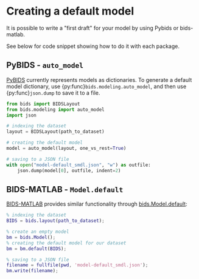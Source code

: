 # Creating a default model

It is possible to write a "first draft" for your model by using Pybids or
bids-matlab.

See below for code snippet showing how to do it with each package.

## PyBIDS - `auto_model`

[PyBIDS](https://github.com/bids-standard/pybids) currently represents
models as dictionaries.
To generate a default model dictionary, use {py:func}`bids.modeling.auto_model`,
and then use {py:func}`json.dump` to save it to a file.

```python
from bids import BIDSLayout
from bids.modeling import auto_model
import json

# indexing the dataset
layout = BIDSLayout(path_to_dataset)

# creating the default model
model = auto_model(layout, one_vs_rest=True)

# saving to a JSON file
with open("model-default_smdl.json", "w") as outfile:
    json.dump(model[0], outfile, indent=2)
```

## BIDS-MATLAB - `Model.default`

[BIDS-MATLAB](https://github.com/bids-standard/bids-matlab) provides
similar functionality through
[bids.Model.default](https://bids-matlab.readthedocs.io/en/latest/stats_model.html#+bids.Model.default):

```matlab
% indexing the dataset
BIDS = bids.layout(path_to_dataset);

% create an empty model
bm = bids.Model();
% creating the default model for our dataset
bm = bm.default(BIDS);

% saving to a JSON file
filename = fullfile(pwd, 'model-default_smdl.json');
bm.write(filename);
```
